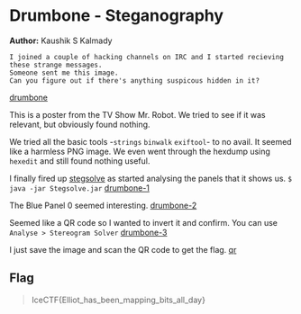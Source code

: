 # Drumbone - Steganography

**Author:** Kaushik S Kalmady

```
I joined a couple of hacking channels on IRC and I started recieving these strange messages. 
Someone sent me this image.
Can you figure out if there's anything suspicous hidden in it?
```
[drumbone](drumbone.png)

This is a poster from the TV Show Mr. Robot. We tried to see if it was relevant, but obviously found nothing.

We tried all the basic tools -`strings` `binwalk` `exiftool`- to no avail. It seemed like a harmless PNG image.
We even went through the hexdump using `hexedit` and still found nothing useful.

I finally fired up [stegsolve](https://www.wechall.net/forum/show/thread/527/Stegsolve_1.3/page-1) as started analysing the panels that it shows us.
`$ java -jar Stegsolve.jar`
[drumbone-1](drumbone-1.png)

The Blue Panel 0 seemed interesting.
[drumbone-2](drumbone-2.png)

Seemed like a QR code so I wanted to invert it and confirm. You can use `Analyse > Stereogram Solver`
[drumbone-3](drumbone-3.png)

I just save the image and scan the QR code to get the flag.
[qr](qr.bmp)

## Flag
> IceCTF{Elliot_has_been_mapping_bits_all_day}
